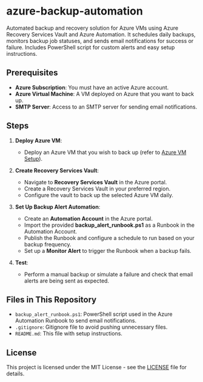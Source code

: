 # azure-backup-automation
Automated backup and recovery solution for Azure VMs using Azure Recovery Services Vault and Azure Automation. It schedules daily backups, monitors backup job statuses, and sends email notifications for success or failure. Includes PowerShell script for custom alerts and easy setup instructions.

## Prerequisites

- **Azure Subscription**: You must have an active Azure account.
- **Azure Virtual Machine**: A VM deployed on Azure that you want to back up.
- **SMTP Server**: Access to an SMTP server for sending email notifications.

## Steps

1. **Deploy Azure VM**:
    - Deploy an Azure VM that you wish to back up (refer to [Azure VM Setup](https://learn.microsoft.com/en-us/azure/virtual-machines/)).

2. **Create Recovery Services Vault**:
    - Navigate to **Recovery Services Vault** in the Azure portal.
    - Create a Recovery Services Vault in your preferred region.
    - Configure the vault to back up the selected Azure VM daily.

3. **Set Up Backup Alert Automation**:
    - Create an **Automation Account** in the Azure portal.
    - Import the provided **backup_alert_runbook.ps1** as a Runbook in the Automation Account.
    - Publish the Runbook and configure a schedule to run based on your backup frequency.
    - Set up a **Monitor Alert** to trigger the Runbook when a backup fails.

4. **Test**:
    - Perform a manual backup or simulate a failure and check that email alerts are being sent as expected.

## Files in This Repository

- `backup_alert_runbook.ps1`: PowerShell script used in the Azure Automation Runbook to send email notifications.
- `.gitignore`: Gitignore file to avoid pushing unnecessary files.
- `README.md`: This file with setup instructions.

## License

This project is licensed under the MIT License - see the [LICENSE](LICENSE) file for details.
